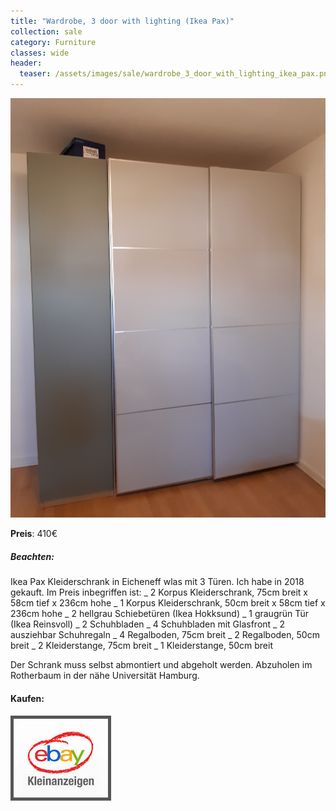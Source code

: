```yaml
---
title: "Wardrobe, 3 door with lighting (Ikea Pax)"
collection: sale
category: Furniture
classes: wide
header: 
  teaser: /assets/images/sale/wardrobe_3_door_with_lighting_ikea_pax.png
---
```




<a href="https://www.ebay-kleinanzeigen.de/s-anzeige/ikea-pax-kleiderschrank-mit-3-tueren-236-cm-hohe/1541624524-81-9420">
  <img src="/assets/images/sale/wardrobe_3_door_with_lighting_ikea_pax.png" alt="Wardrobe, 3 door with lighting (Ikea Pax)">
</a>

**Preis**: 410€

##### Beachten:
Ikea Pax Kleiderschrank in Eicheneff wlas mit 3 Türen. Ich habe in 2018 gekauft. Im Preis inbegriffen ist:
_ 2 Korpus Kleiderschrank, 75cm breit x 58cm tief x 236cm hohe
_ 1 Korpus Kleiderschrank, 50cm breit x 58cm tief x 236cm hohe
_ 2 hellgrau Schiebetüren (Ikea Hokksund)
_ 1 graugrün Tür (Ikea Reinsvoll)
_ 2 Schuhbladen
_ 4 Schuhbladen mit Glasfront
_ 2 ausziehbar Schuhregaln
_ 4 Regalboden, 75cm breit
_ 2 Regalboden, 50cm breit
_ 2 Kleiderstange, 75cm breit
_ 1 Kleiderstange, 50cm breit

Der Schrank muss selbst abmontiert und abgeholt werden. Abzuholen im Rotherbaum in der nähe Universität Hamburg.

#### Kaufen:
<a href="https://www.ebay-kleinanzeigen.de/s-anzeige/ikea-pax-kleiderschrank-mit-3-tueren-236-cm-hohe/1541624524-81-9420">
  <img src="/assets/images/ebay.png" alt="Ebay Kleinanzeigen" style="border: 5px solid #555">
</a>

